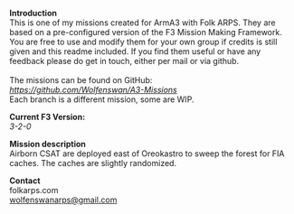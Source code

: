 <b>Introduction</b><br/>
This is one of my missions created for ArmA3 with Folk ARPS. They are based on a pre-configured version of the F3 Mission Making Framework. You are free to use and modify them for your own group if credits is still given and this readme included. If you find them useful or have any feedback please do get in touch, either per mail or via github.<br/><br/>
The missions can be found on GitHub:<br/>
<i>https://github.com/Wolfenswan/A3-Missions</i><br/>
Each branch is a different mission, some are WIP.<br/>

<b>Current F3 Version:</b><br/>
<i>3-2-0</i>

<b>Mission description</b><br/>
Airborn CSAT are deployed east of Oreokastro to sweep the forest for FIA caches. The caches are slightly randomized.

<b>Contact</b><br/>
folkarps.com<br/>
wolfenswanarps@gmail.com<br/>
